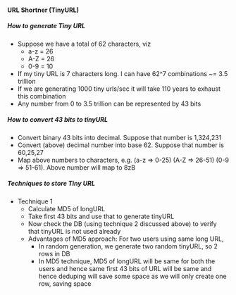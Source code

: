 #### URL Shortner (TinyURL)
##### How to generate Tiny URL
- Suppose we have a total of 62 characters, viz
   * a-z = 26
   * A-Z = 26
   * 0-9 = 10
- If my tiny URL is 7 characters long. I can have 62^7 combinations ~= 3.5 trillion
- If we are generating 1000 tiny urls/sec it will take 110 years to exhaust this combination
- Any number from 0 to 3.5 trillion can be represented by 43 bits
##### How to convert 43 bits to tinyURL
- Convert binary 43 bits into decimal. Suppose that number is 1,324,231
- Convert (above) decimal number into base 62. Suppose that number is 60,25,27
- Map above numbers to characters, e.g. (a-z => 0-25) (A-Z => 26-51) (0-9 => 51-61). Above number will map to 8zB

##### Techniques to store Tiny URL
- Technique 1
   * Calculate MD5 of longURL
   * Take first 43 bits and use that to generate tinyURL
   * Now check the DB (using technique 2 discussed above) to verify that tinyURL is not used already
   * Advantages of MD5 approach: For two users using same long URL,
      * In random generation, we generate two random tinyURL, so 2 rows in DB
      * In MD5 technique, MD5 of longURL will be same for both the users and hence same first 43 bits of URL will be same and hence
        deduping will save some space as we will only create one row, saving space
